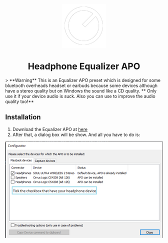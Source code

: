 <div align = "center">
<img src="./logo.png" alt="logo" />

<h1 >Headphone Equalizer APO</h1>
</div>
> **Warning** 
This is an Equalizer APO preset which is designed for some bluetooth overheads headset or earbuds because some devices although have a stereo quality but on Windows the sound like a CD quality.
** Only use it if your device audio is suck. Also you can use to improve the audio quality too!**

## Installation

1. Download the Equalizer APO at [here](https://sourceforge.net/projects/equalizerapo/files/)
2. After that, a dialog box will be show. And all you have to do is:

![img](./img(guide)/step1.png)
 
